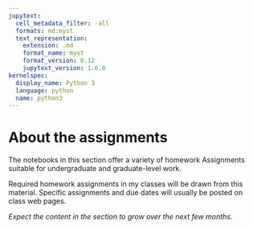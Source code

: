 ```yaml
---
jupytext:
  cell_metadata_filter: -all
  formats: md:myst
  text_representation:
    extension: .md
    format_name: myst
    format_version: 0.12
    jupytext_version: 1.6.0
kernelspec:
  display_name: Python 3
  language: python
  name: python3
---
```


# About the assignments

The notebooks in this section offer a variety of homework Assignments
suitable for undergraduate and graduate-level work.

Required homework assignments in my classes will be drawn from this material.
Specific assignments and due dates will usually be posted on class web pages.

*Expect the content in the section to grow over the next few months.*

